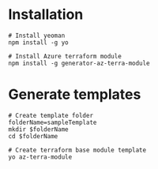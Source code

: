 # Installation
```
# Install yeoman
npm install -g yo

# Install Azure terraform module
npm install -g generator-az-terra-module
```

# Generate templates
```
# Create template folder
folderName=sampleTemplate
mkdir $folderName
cd $folderName

# Create terraform base module template
yo az-terra-module
```